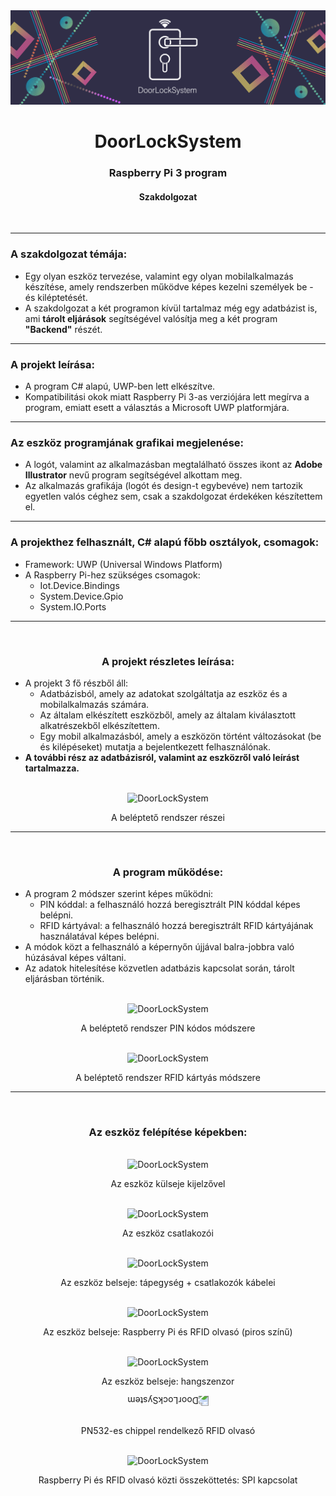 <div align="center">
    <img src="FirstUwp/ReadmeImages/device_project_readme_banner_1500X450.png" alt="DoorLockSystem">
</div>

<div align="center">
    <h1 style="border-bottom: 0">DoorLockSystem</h1>
    <h3>Raspberry Pi 3 program</h3>
    <h4>Szakdolgozat</h4>
    <br>
</div>

---

<div>
    <h3>A szakdolgozat témája:</h3>
</div>

- Egy olyan eszköz tervezése, valamint egy olyan mobilalkalmazás készítése, amely rendszerben működve képes kezelni személyek be - és kiléptetését.
- A szakdolgozat a két programon kívül tartalmaz még egy adatbázist is, ami <b>tárolt eljárások</b> segítségével valósítja meg a két program <b>"Backend"</b> részét.

---

<div>
    <h3>A projekt leírása:</h3>
</div>

- A program C# alapú, UWP-ben lett elkészítve.
- Kompatibilitási okok miatt Raspberry Pi 3-as verziójára lett megírva a program, emiatt esett a választás a Microsoft UWP platformjára.

---

<div>
    <h3>Az eszköz programjának grafikai megjelenése:</h3>
</div>

- A logót, valamint az alkalmazásban megtalálható összes ikont az <b>Adobe Illustrator</b> nevű program segítségével alkottam meg.
- Az alkalmazás grafikája (logót és design-t egybevéve) nem tartozik egyetlen valós céghez sem, csak a szakdolgozat érdekéken készítettem el.

---

<div>
    <h3>A projekthez felhasznált, C# alapú főbb osztályok, csomagok:</h3>
</div>

- Framework: UWP (Universal Windows Platform)
- A Raspberry Pi-hez szükséges csomagok:
    - Iot.Device.Bindings
    - System.Device.Gpio
    - System.IO.Ports


---

<div align="center">
    <br>
    <h3>A projekt részletes leírása:</h3>
</div>

- A projekt 3 fő részből áll:
    - Adatbázisból, amely az adatokat szolgáltatja az eszköz és a mobilalkalmazás számára.
    - Az általam elkészített eszközből, amely az általam kiválasztott alkatrészekből elkészítettem.
    - Egy mobil alkalmazásból, amely a eszközön történt változásokat (be és kilépéseket) mutatja a bejelentkezett felhasználónak.
- <b>A további rész az adatbázisról, valamint az eszközről való leírást tartalmazza.</b>

<div align="center">
    <br>
    <img src="ReadmeImages/devices_relationships.png" alt="DoorLockSystem">
    <p>A beléptető rendszer részei</p>
</div>

---

<div align="center">
    <br>
    <h3>A program működése:</h3>
</div>

- A program 2 módszer szerint képes működni:
    - PIN kóddal: a felhasználó hozzá beregisztrált PIN kóddal képes belépni. 
    - RFID kártyával: a felhasználó hozzá beregisztrált RFID kártyájának használatával képes belépni.
- A módok közt a felhasználó a képernyőn újjával balra-jobbra való húzásával képes váltani.
- Az adatok hitelesítése közvetlen adatbázis kapcsolat során, tárolt eljárásban történik.

<div align="center">
    <br>
    <img src="ReadmeImages/PIN_Code_Version.gif" alt="DoorLockSystem">
    <p>A beléptető rendszer PIN kódos módszere</p>
</div>

<div align="center">
    <br>
    <img src="ReadmeImages/RFID_Card_Version.gif" alt="DoorLockSystem">
    <p>A beléptető rendszer RFID kártyás módszere</p>
</div>

---

<div align="center">
    <br>
    <h3>Az eszköz felépítése képekben:</h3>
</div>

<div align="center">
    <br>
    <img src="ReadmeImages/device_cover_with_display.png" alt="DoorLockSystem">
    <p>Az eszköz külseje kijelzővel</p>
</div>

<div align="center">
    <br>
    <img src="ReadmeImages/device_connectors.png" alt="DoorLockSystem">
    <p>Az eszköz csatlakozói</p>
</div>

<div align="center">
    <br>
    <img src="ReadmeImages/device_inside.png" alt="DoorLockSystem">
    <p>Az eszköz belseje: tápegység + csatlakozók kábelei</p>
</div>

<div align="center">
    <br>
    <img src="ReadmeImages/device_rfid_and_raspberry.png" alt="DoorLockSystem">
    <p>Az eszköz belseje: Raspberry Pi és RFID olvasó (piros színű)</p>
</div>

<div align="center">
    <br>
    <img src="ReadmeImages/device_sound_sensor.png" alt="DoorLockSystem">
    <p>Az eszköz belseje: hangszenzor</p>
</div>

<div align="center" style="transform: rotate(180deg);">
    <br>
    <img src="ReadmeImages/PN532.png" alt="DoorLockSystem">
</div>

<div align="center">
    <p>PN532-es chippel rendelkező RFID olvasó</p>
</div>

<div align="center">
    <br>
    <img src="ReadmeImages/RFID_SPI.jpg" alt="DoorLockSystem">
    <p>Raspberry Pi és RFID olvasó közti összeköttetés: SPI kapcsolat</p>
</div>

